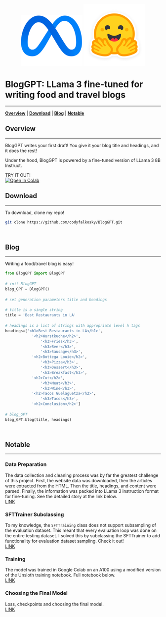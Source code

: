 <div align="center">
    <img src="./images/meta_logo_pad.png" width="200px" />
    <img src="./images/huggingface_logo.png" width="200px" />
</div>

# BlogGPT: LLama 3 fine-tuned for writing food and travel blogs
***

[**Overview**](#1)
| [**Download**](#2)
| [**Blog**](#3)
| [**Notable**](#4)
<div id='1'></div>

## Overview
***
BlogGPT writes your first draft! You give it your blog title and headings, and it does the rest!


Under the hood, BlogGPT is powered by a fine-tuned version of LLama 3 8B Instruct.

TRY IT OUT!  
[![Open In Colab](https://colab.research.google.com/assets/colab-badge.svg)](https://colab.research.google.com/drive/1wW-QVKf4MEVFzFIxRH18va2iZWYK4kts?usp=sharing)
<br>
<div id='2'></div>

## Download
***
To download, clone my repo!

```bash
git clone https://github.com/codyfalkosky/BlogGPT.git
```

<br>
<div id='3'></div>

## Blog
***

Writing a food/travel blog is easy!


```python
from BlogGPT import BlogGPT

# init BlogGPT
blog_GPT = BlogGPT()

# set generation parameters title and headings

# title is a single string
title = 'Best Restaurants in LA'

# headings is a list of strings with appropriate level h tags
headings=['<h1>Best Restaurants in LA</h1>', 
            '<h2>Wurstkuche</h2>',
                '<h3>Fries</h3>',
                '<h3>Beer</h3>',
                '<h3>Sausage</h3>',
            '<h2>Bottega Louie</h2>',
                '<h3>Pizza</h3>',
                '<h3>Dessert</h3>',
                '<h3>Breakfast</h3>',
            '<h2>Cut</h2>', 
                '<h3>Meat</h3>',
                '<h3>Wine</h3>',
            '<h2>Tacos Guelaguetza</h2>',
                '<h3>Tacos</h3>',
            '<h2>Conclusion</h2>']

# blog_GPT
blog_GPT.blog(title, headings)
```


<br>
<div id='4'></div>

## Notable
***

### Data Preparation
The data collection and cleaning process was by far the greatest challenge of this project.  First, the website data was downloaded, then the articles were extracted from the HTML.  Then the title, headings, and content were parsed. Finally, the information was packed into LLama 3 instruction format for fine-tuning.  See the detailed story at the link below.  
[LINK](./Data_Preparation.md)  

### SFTTrainer Subclassing
To my knowledge, the `SFTTraining` class does not support subsampling of the evaluation dataset. This meant that every evaluation loop was done on the entire testing dataset.  I solved this by subclassing the SFTTrainer to add functionality for evaluation dataset sampling.  Check it out!  
[LINK](./SFTTrainer_Subclassing.ipynb)

### Training
The model was trained in Google Colab on an A100 using a modified version of the Unsloth training notebook.  Full notebook below.  
[LINK](https://colab.research.google.com/drive/1nrpi6sL9GWrft0UPe_iJLKEnxwO1jAPD?usp=sharing)

### Choosing the Final Model
Loss, checkpoints and choosing the final model.  
[LINK](./Choosing_The_Final_Model.md)


